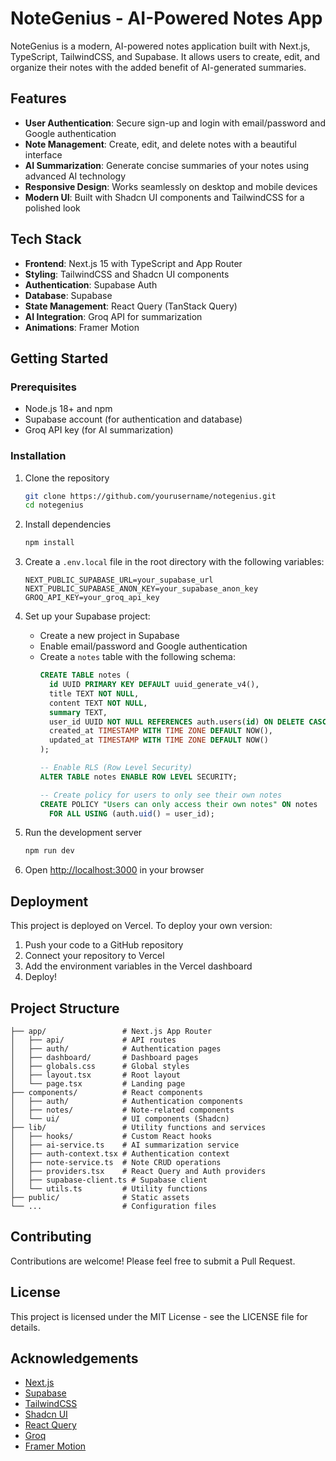 # NoteGenius - AI-Powered Notes App

NoteGenius is a modern, AI-powered notes application built with Next.js, TypeScript, TailwindCSS, and Supabase. It allows users to create, edit, and organize their notes with the added benefit of AI-generated summaries.

## Features

- **User Authentication**: Secure sign-up and login with email/password and Google authentication
- **Note Management**: Create, edit, and delete notes with a beautiful interface
- **AI Summarization**: Generate concise summaries of your notes using advanced AI technology
- **Responsive Design**: Works seamlessly on desktop and mobile devices
- **Modern UI**: Built with Shadcn UI components and TailwindCSS for a polished look

## Tech Stack

- **Frontend**: Next.js 15 with TypeScript and App Router
- **Styling**: TailwindCSS and Shadcn UI components
- **Authentication**: Supabase Auth
- **Database**: Supabase
- **State Management**: React Query (TanStack Query)
- **AI Integration**: Groq API for summarization
- **Animations**: Framer Motion

## Getting Started

### Prerequisites

- Node.js 18+ and npm
- Supabase account (for authentication and database)
- Groq API key (for AI summarization)

### Installation

1. Clone the repository
   ```bash
   git clone https://github.com/yourusername/notegenius.git
   cd notegenius
   ```

2. Install dependencies
   ```bash
   npm install
   ```

3. Create a `.env.local` file in the root directory with the following variables:
   ```
   NEXT_PUBLIC_SUPABASE_URL=your_supabase_url
   NEXT_PUBLIC_SUPABASE_ANON_KEY=your_supabase_anon_key
   GROQ_API_KEY=your_groq_api_key
   ```

4. Set up your Supabase project:
   - Create a new project in Supabase
   - Enable email/password and Google authentication
   - Create a `notes` table with the following schema:
     ```sql
     CREATE TABLE notes (
       id UUID PRIMARY KEY DEFAULT uuid_generate_v4(),
       title TEXT NOT NULL,
       content TEXT NOT NULL,
       summary TEXT,
       user_id UUID NOT NULL REFERENCES auth.users(id) ON DELETE CASCADE,
       created_at TIMESTAMP WITH TIME ZONE DEFAULT NOW(),
       updated_at TIMESTAMP WITH TIME ZONE DEFAULT NOW()
     );

     -- Enable RLS (Row Level Security)
     ALTER TABLE notes ENABLE ROW LEVEL SECURITY;

     -- Create policy for users to only see their own notes
     CREATE POLICY "Users can only access their own notes" ON notes
       FOR ALL USING (auth.uid() = user_id);
     ```

5. Run the development server
   ```bash
   npm run dev
   ```

6. Open [http://localhost:3000](http://localhost:3000) in your browser

## Deployment

This project is deployed on Vercel. To deploy your own version:

1. Push your code to a GitHub repository
2. Connect your repository to Vercel
3. Add the environment variables in the Vercel dashboard
4. Deploy!

## Project Structure

```
├── app/                 # Next.js App Router
│   ├── api/             # API routes
│   ├── auth/            # Authentication pages
│   ├── dashboard/       # Dashboard pages
│   ├── globals.css      # Global styles
│   ├── layout.tsx       # Root layout
│   └── page.tsx         # Landing page
├── components/          # React components
│   ├── auth/            # Authentication components
│   ├── notes/           # Note-related components
│   └── ui/              # UI components (Shadcn)
├── lib/                 # Utility functions and services
│   ├── hooks/           # Custom React hooks
│   ├── ai-service.ts    # AI summarization service
│   ├── auth-context.tsx # Authentication context
│   ├── note-service.ts  # Note CRUD operations
│   ├── providers.tsx    # React Query and Auth providers
│   ├── supabase-client.ts # Supabase client
│   └── utils.ts         # Utility functions
├── public/              # Static assets
└── ...                  # Configuration files
```

## Contributing

Contributions are welcome! Please feel free to submit a Pull Request.

## License

This project is licensed under the MIT License - see the LICENSE file for details.

## Acknowledgements

- [Next.js](https://nextjs.org/)
- [Supabase](https://supabase.io/)
- [TailwindCSS](https://tailwindcss.com/)
- [Shadcn UI](https://ui.shadcn.com/)
- [React Query](https://tanstack.com/query/)
- [Groq](https://groq.com/)
- [Framer Motion](https://www.framer.com/motion/)
